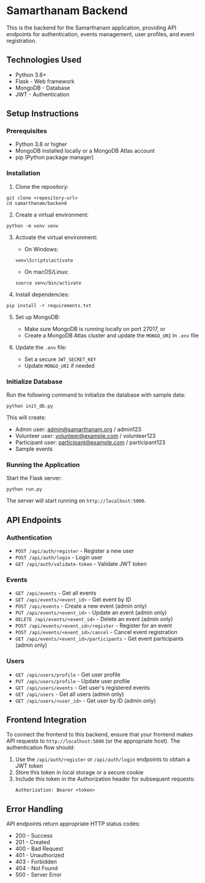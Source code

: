 # Samarthanam Backend

This is the backend for the Samarthanam application, providing API endpoints for authentication, events management, user profiles, and event registration.

## Technologies Used

- Python 3.8+
- Flask - Web framework
- MongoDB - Database
- JWT - Authentication

## Setup Instructions

### Prerequisites

- Python 3.8 or higher
- MongoDB installed locally or a MongoDB Atlas account
- pip (Python package manager)

### Installation

1. Clone the repository:
```
git clone <repository-url>
cd samarthanam/backend
```

2. Create a virtual environment:
```
python -m venv venv
```

3. Activate the virtual environment:
   - On Windows:
   ```
   venv\Scripts\activate
   ```
   - On macOS/Linux:
   ```
   source venv/bin/activate
   ```

4. Install dependencies:
```
pip install -r requirements.txt
```

5. Set up MongoDB:
   - Make sure MongoDB is running locally on port 27017, or
   - Create a MongoDB Atlas cluster and update the `MONGO_URI` in `.env` file

6. Update the `.env` file:
   - Set a secure `JWT_SECRET_KEY`
   - Update `MONGO_URI` if needed

### Initialize Database

Run the following command to initialize the database with sample data:

```
python init_db.py
```

This will create:
- Admin user: admin@samarthanam.org / admin123
- Volunteer user: volunteer@example.com / volunteer123
- Participant user: participant@example.com / participant123
- Sample events

### Running the Application

Start the Flask server:

```
python run.py
```

The server will start running on `http://localhost:5000`.

## API Endpoints

### Authentication

- `POST /api/auth/register` - Register a new user
- `POST /api/auth/login` - Login user
- `GET /api/auth/validate-token` - Validate JWT token

### Events

- `GET /api/events` - Get all events
- `GET /api/events/<event_id>` - Get event by ID
- `POST /api/events` - Create a new event (admin only)
- `PUT /api/events/<event_id>` - Update an event (admin only)
- `DELETE /api/events/<event_id>` - Delete an event (admin only)
- `POST /api/events/<event_id>/register` - Register for an event
- `POST /api/events/<event_id>/cancel` - Cancel event registration
- `GET /api/events/<event_id>/participants` - Get event participants (admin only)

### Users

- `GET /api/users/profile` - Get user profile
- `PUT /api/users/profile` - Update user profile
- `GET /api/users/events` - Get user's registered events
- `GET /api/users` - Get all users (admin only)
- `GET /api/users/<user_id>` - Get user by ID (admin only)

## Frontend Integration

To connect the frontend to this backend, ensure that your frontend makes API requests to `http://localhost:5000` (or the appropriate host). The authentication flow should:

1. Use the `/api/auth/register` or `/api/auth/login` endpoints to obtain a JWT token
2. Store this token in local storage or a secure cookie
3. Include this token in the Authorization header for subsequent requests:
   ```
   Authorization: Bearer <token>
   ```

## Error Handling

API endpoints return appropriate HTTP status codes:
- 200 - Success
- 201 - Created
- 400 - Bad Request
- 401 - Unauthorized
- 403 - Forbidden
- 404 - Not Found
- 500 - Server Error 